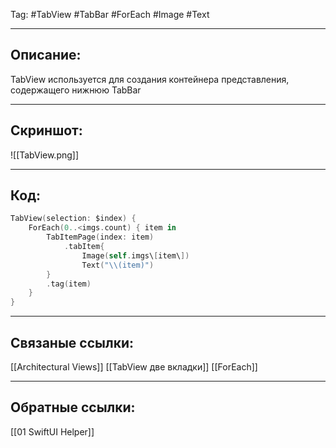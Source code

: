 Tag: #TabView #TabBar #ForEach #Image  #Text 

---
## Описание:
TabView используется для создания контейнера представления, содержащего нижнюю TabBar

---
## Скриншот:
![[TabView.png]]

---
## Код:

``` swift
TabView(selection: $index) {
    ForEach(0..<imgs.count) { item in
        TabItemPage(index: item)
            .tabItem{
                Image(self.imgs\[item\])
                Text("\\(item)")
        }
        .tag(item)
    }
}

```

---
## Связаные ссылки:
[[Architectural Views]]
[[TabView две вкладки]]
[[ForEach]]

---
## Обратные ссылки:
[[01 SwiftUI Helper]]